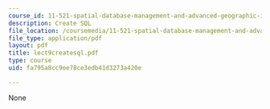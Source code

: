 ```yaml
---
course_id: 11-521-spatial-database-management-and-advanced-geographic-information-systems-spring-2003
description: Create SQL
file_location: /coursemedia/11-521-spatial-database-management-and-advanced-geographic-information-systems-spring-2003/fa795a8cc9ee78ce3edb41d3273a420e_lect9createsql.pdf
file_type: application/pdf
layout: pdf
title: lect9createsql.pdf
type: course
uid: fa795a8cc9ee78ce3edb41d3273a420e

---
```

None